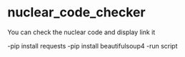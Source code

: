 # nuclear_code_checker
You can check the nuclear code and display link it

-pip install requests
-pip install beautifulsoup4
-run script
